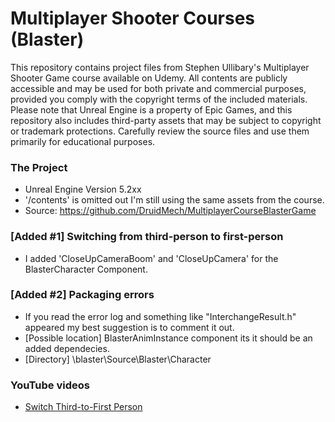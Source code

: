 # Multiplayer Shooter Courses (Blaster)
This repository contains project files from Stephen Ullibary's Multiplayer Shooter Game course available on Udemy. All contents are publicly accessible and may be used for both private and commercial purposes, provided you comply with the copyright terms of the included materials. Please note that Unreal Engine is a property of Epic Games, and this repository also includes third-party assets that may be subject to copyright or trademark protections. Carefully review the source files and use them primarily for educational purposes.

### The Project
- Unreal Engine Version 5.2xx
- '/contents' is omitted out I'm still using the same assets from the course.
- Source: https://github.com/DruidMech/MultiplayerCourseBlasterGame

### [Added #1] Switching from third-person to first-person
- I added 'CloseUpCameraBoom' and 'CloseUpCamera' for the BlasterCharacter Component.

### [Added #2] Packaging errors
- If you read the error log and something like "InterchangeResult.h" appeared my best suggestion is to comment it out.
- [Possible location] BlasterAnimInstance component its it should be an added dependecies.
- [Directory] \blaster\Source\Blaster\Character

### YouTube videos
- [Switch Third-to-First Person](https://youtu.be/1IyJ6ZcErdI)
